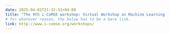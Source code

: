 ```yaml
---
date: 2025-04-01T21:32:53+04:00
title: "The 9th i-CoMSE workshop: Virtual Workshop on Machine Learning for Molecules, April 28 - May 2, 2025"
# for whatever reason, the below has to be a bare link.
link: http://www.i-comse.org/workshops/
---
```

